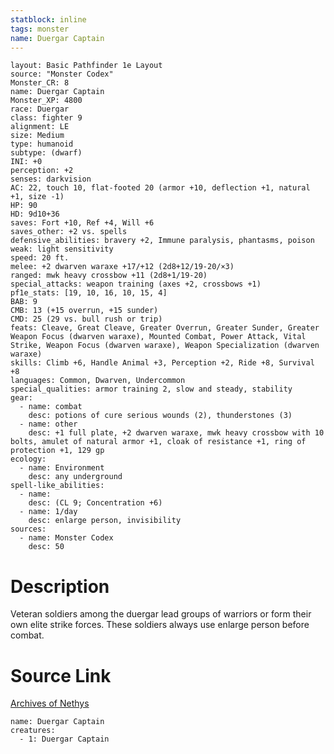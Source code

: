 ```yaml
---
statblock: inline
tags: monster
name: Duergar Captain
---
```

```statblock
layout: Basic Pathfinder 1e Layout
source: "Monster Codex"
Monster_CR: 8
name: Duergar Captain
Monster_XP: 4800
race: Duergar
class: fighter 9
alignment: LE
size: Medium
type: humanoid
subtype: (dwarf)
INI: +0
perception: +2
senses: darkvision
AC: 22, touch 10, flat-footed 20 (armor +10, deflection +1, natural +1, size -1)
HP: 90
HD: 9d10+36
saves: Fort +10, Ref +4, Will +6
saves_other: +2 vs. spells
defensive_abilities: bravery +2, Immune paralysis, phantasms, poison
weak: light sensitivity
speed: 20 ft.
melee: +2 dwarven waraxe +17/+12 (2d8+12/19-20/×3)
ranged: mwk heavy crossbow +11 (2d8+1/19-20)
special_attacks: weapon training (axes +2, crossbows +1)
pf1e_stats: [19, 10, 16, 10, 15, 4]
BAB: 9
CMB: 13 (+15 overrun, +15 sunder)
CMD: 25 (29 vs. bull rush or trip)
feats: Cleave, Great Cleave, Greater Overrun, Greater Sunder, Greater Weapon Focus (dwarven waraxe), Mounted Combat, Power Attack, Vital Strike, Weapon Focus (dwarven waraxe), Weapon Specialization (dwarven waraxe)
skills: Climb +6, Handle Animal +3, Perception +2, Ride +8, Survival +8
languages: Common, Dwarven, Undercommon
special_qualities: armor training 2, slow and steady, stability
gear:
  - name: combat
    desc: potions of cure serious wounds (2), thunderstones (3)
  - name: other
    desc: +1 full plate, +2 dwarven waraxe, mwk heavy crossbow with 10 bolts, amulet of natural armor +1, cloak of resistance +1, ring of protection +1, 129 gp
ecology:
  - name: Environment
    desc: any underground
spell-like_abilities:
  - name:
    desc: (CL 9; Concentration +6)
  - name: 1/day
    desc: enlarge person, invisibility
sources:
  - name: Monster Codex
    desc: 50
```
# Description
Veteran soldiers among the duergar lead groups of warriors or form their own elite strike forces. These soldiers always use enlarge person before combat.
# Source Link
[Archives of Nethys](https://aonprd.com/MonsterDisplay.aspx?ItemName=Duergar%20Captain)
```encounter-table
name: Duergar Captain
creatures:
  - 1: Duergar Captain
```
